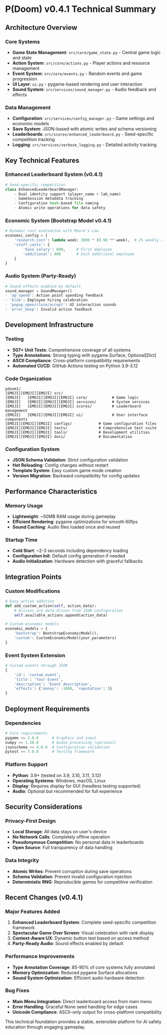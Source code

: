 # P(Doom) v0.4.1 Technical Summary

## Architecture Overview

### Core Systems
- **Game State Management**: `src/core/game_state.py` - Central game logic and state
- **Action System**: `src/core/actions.py` - Player actions and resource management
- **Event System**: `src/core/events.py` - Random events and game progression
- **UI Layer**: `ui.py` - pygame-based rendering and user interaction
- **Sound System**: `src/services/sound_manager.py` - Audio feedback and effects

### Data Management
- **Configuration**: `src/services/config_manager.py` - Game settings and economic models
- **Save System**: JSON-based with atomic writes and schema versioning
- **Leaderboards**: `src/scores/enhanced_leaderboard.py` - Seed-specific competition tracking
- **Logging**: `src/services/verbose_logging.py` - Detailed activity tracking

## Key Technical Features

### Enhanced Leaderboard System (v0.4.1)
```python
# Seed-specific competition
class EnhancedLeaderboardManager:
    - Dual identity support (player_name + lab_name)
    - GameSession metadata tracking
    - Configuration hash-based file naming
    - Atomic write operations for data safety
```

### Economic System (Bootstrap Model v0.4.1)
```python
# Dynamic cost evaluation with Moore's Law
economic_config = {
    'research_cost': lambda week: 3000 * (0.98 ** week),  # 2% weekly reduction
    'staff_costs': {
        'base_salary': 600,     # First employee
        'additional': 800       # Each additional employee
    }
}
```

### Audio System (Party-Ready)
```python
# Sound effects enabled by default
sound_manager = SoundManager()
- 'ap_spend': Action point spending feedback
- 'blob': Employee hiring celebration
- 'popup_open/close/accept': UI interaction sounds
- 'error_beep': Invalid action feedback
```

## Development Infrastructure

### Testing
- **507+ Unit Tests**: Comprehensive coverage of all systems
- **Type Annotations**: Strong typing with pygame.Surface, Optional[Dict]
- **ASCII Compliance**: Cross-platform compatibility requirements
- **Automated CI/CD**: GitHub Actions testing on Python 3.9-3.12

### Code Organization
```
pdoom1/
[EMOJI][EMOJI][EMOJI] src/
[EMOJI]   [EMOJI][EMOJI][EMOJI] core/           # Game logic
[EMOJI]   [EMOJI][EMOJI][EMOJI] services/       # System services
[EMOJI]   [EMOJI][EMOJI][EMOJI] scores/         # Leaderboard management
[EMOJI]   [EMOJI][EMOJI][EMOJI] ui/             # User interface components
[EMOJI][EMOJI][EMOJI] configs/            # Game configuration files
[EMOJI][EMOJI][EMOJI] tests/              # Comprehensive test suite
[EMOJI][EMOJI][EMOJI] tools/              # Development utilities
[EMOJI][EMOJI][EMOJI] docs/               # Documentation
```

### Configuration System
- **JSON Schema Validation**: Strict configuration validation
- **Hot Reloading**: Config changes without restart
- **Template System**: Easy custom game mode creation
- **Version Migration**: Backward compatibility for config updates

## Performance Characteristics

### Memory Usage
- **Lightweight**: ~50MB RAM usage during gameplay
- **Efficient Rendering**: pygame optimizations for smooth 60fps
- **Sound Caching**: Audio files loaded once and reused

### Startup Time
- **Cold Start**: ~2-3 seconds including dependency loading
- **Configuration Init**: Default config generation if needed
- **Audio Initialization**: Hardware detection with graceful fallbacks

## Integration Points

### Custom Modifications
```python
# Easy action addition
def add_custom_action(self, action_data):
    # Actions are data-driven from JSON configuration
    self.available_actions.append(action_data)

# Custom economic models
economic_models = {
    'bootstrap': BootstrapEconomicModel(),
    'custom': CustomEconomicModel(your_parameters)
}
```

### Event System Extension
```python
# Custom events through JSON
{
    'id': 'custom_event',
    'title': 'Your Event',
    'description': 'Event description',
    'effects': {'money': -1000, 'reputation': 5}
}
```

## Deployment Requirements

### Dependencies
```python
# Core requirements
pygame >= 2.0.0      # Graphics and input
numpy >= 1.20.0      # Audio processing (optional)
jsonschema >= 4.0.0  # Configuration validation
pytest >= 7.0.0      # Testing framework
```

### Platform Support
- **Python**: 3.9+ (tested on 3.9, 3.10, 3.11, 3.12)
- **Operating Systems**: Windows, macOS, Linux
- **Display**: Requires display for GUI (headless testing supported)
- **Audio**: Optional but recommended for full experience

## Security Considerations

### Privacy-First Design
- **Local Storage**: All data stays on user's device
- **No Network Calls**: Completely offline operation
- **Pseudonymous Competition**: No personal data in leaderboards
- **Open Source**: Full transparency of data handling

### Data Integrity
- **Atomic Writes**: Prevent corruption during save operations
- **Schema Validation**: Prevent invalid configuration injection
- **Deterministic RNG**: Reproducible games for competitive verification

## Recent Changes (v0.4.1)

### Major Features Added
1. **Enhanced Leaderboard System**: Complete seed-specific competition framework
2. **Spectacular Game Over Screen**: Visual celebration with rank display
3. **Context-Aware UX**: Dynamic button text based on access method
4. **Party-Ready Audio**: Sound effects enabled by default

### Performance Improvements
- **Type Annotation Coverage**: 85-90% of core systems fully annotated
- **Memory Optimization**: Reduced pygame Surface allocations
- **Sound System Optimization**: Efficient audio hardware detection

### Bug Fixes
- **Main Menu Integration**: Direct leaderboard access from main menu
- **Error Handling**: Graceful None seed handling for edge cases
- **Unicode Compliance**: ASCII-only output for cross-platform compatibility

This technical foundation provides a stable, extensible platform for AI safety education through engaging gameplay.
